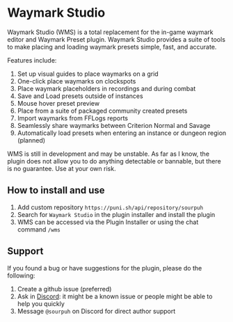 # Waymark Studio

Waymark Studio (WMS) is a total replacement for the in-game waymark editor and Waymark Preset plugin. Waymark Studio provides a suite of tools to make placing and loading waymark presets simple, fast, and accurate.

Features include:
1. Set up visual guides to place waymarks on a grid
1. One-click place waymarks on clockspots
1. Place waymark placeholders in recordings and during combat
1. Save and Load presets outside of instances
1. Mouse hover preset preview
1. Place from a suite of packaged community created presets
1. Import waymarks from FFLogs reports
1. Seamlessly share waymarks between Criterion Normal and Savage
1. Automatically load presets when entering an instance or dungeon region (planned)

WMS is still in development and may be unstable. As far as I know, the plugin does not allow you to do anything detectable or bannable, but there is no guarantee. Use at your own risk.

## How to install and use
1. Add custom repository `https://puni.sh/api/repository/sourpuh`
1. Search for `Waymark Studio` in the plugin installer and install the plugin
1. WMS can be accessed via the Plugin Installer or using the chat command `/wms`

## Support

If you found a bug or have suggestions for the plugin, please do the following:

1. Create a github issue (preferred)
1. Ask in [Discord](https://discord.gg/punishxiv): it might be a known issue or people might be able to help you quickly
1. Message `@sourpuh` on Discord for direct author support
